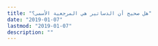 ```yaml
---
title: "هل صحيح أن الدساتير هي المرجعية الأسمى؟"
date: "2019-01-07"
lastmod: "2019-01-07"
description: ""
---
```



###